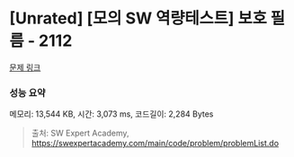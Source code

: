 # [Unrated] [모의 SW 역량테스트] 보호 필름 - 2112 

[문제 링크](https://swexpertacademy.com/main/code/problem/problemDetail.do?contestProbId=AV5V1SYKAaUDFAWu) 

### 성능 요약

메모리: 13,544 KB, 시간: 3,073 ms, 코드길이: 2,284 Bytes



> 출처: SW Expert Academy, https://swexpertacademy.com/main/code/problem/problemList.do